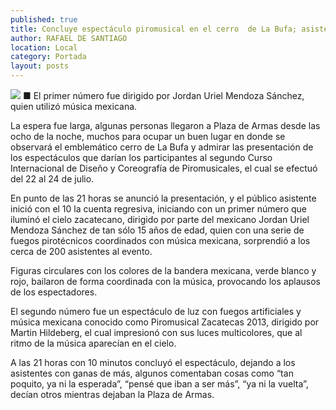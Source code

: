 ```yaml
---
published: true
title: Concluye espectáculo piromusical en el cerro  de La Bufa; asisten cerca de 200 espectadores
author: RAFAEL DE SANTIAGO
location: Local
category: Portada
layout: posts
---
```


![](http://i.imgur.com/noa8uT3m.jpg)
■ El primer número fue dirigido por Jordan Uriel Mendoza Sánchez, quien utilizó música mexicana.

La espera fue larga, algunas personas llegaron a Plaza de Armas desde las ocho de la noche, muchos para ocupar un buen lugar en donde se observará el emblemático cerro de La Bufa y admirar las presentación de los espectáculos que darían los participantes al segundo Curso Internacional de Diseño y Coreografía de Piromusicales, el cual se efectuó del 22 al 24 de julio.

En punto de las 21 horas se anunció la presentación, y el público asistente inició con el 10 la cuenta regresiva, iniciando con un primer número que iluminó el cielo zacatecano, dirigido por parte del mexicano Jordan Uriel Mendoza Sánchez de tan sólo 15 años de edad, quien con una serie de fuegos pirotécnicos coordinados con música mexicana, sorprendió a los cerca de 200 asistentes al evento.

Figuras circulares con los colores de la bandera mexicana, verde blanco y rojo, bailaron de forma coordinada con la música, provocando los aplausos de los espectadores.

El segundo número fue un espectáculo de luz con fuegos artificiales y música mexicana conocido como Piromusical Zacatecas 2013, dirigido por Martin Hildeberg, el cual impresionó con sus luces multicolores, que al ritmo de la música aparecían en el cielo.

A las 21 horas con 10 minutos concluyó el espectáculo, dejando a los asistentes con ganas de más, algunos comentaban cosas como “tan poquito, ya ni la esperada”, “pensé que iban a ser más”, “ya ni la vuelta”, decían otros mientras dejaban la Plaza de Armas.
